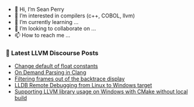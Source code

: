 - 👋 Hi, I’m Sean Perry
- 👀 I’m interested in compilers (c++, COBOL, llvm)
- 🌱 I’m currently learning ...
- 💞️ I’m looking to collaborate on ...
- 📫 How to reach me ...

<!---
s66perry/s66perry is a ✨ special ✨ repository because its `README.md` (this file) appears on your GitHub profile.
You can click the Preview link to take a look at your changes.
--->
### 📕 Latest LLVM Discourse Posts

<!-- DISCOURSE-LLVM:START -->
- [Change default of float constants](https://discourse.llvm.org/t/change-default-of-float-constants/76923#post_4)
- [On Demand Parsing in Clang](https://discourse.llvm.org/t/on-demand-parsing-in-clang/76912#post_2)
- [Filtering frames out of the backtrace display](https://discourse.llvm.org/t/filtering-frames-out-of-the-backtrace-display/76933#post_1)
- [LLDB Remote Debugging from Linux to Windows target](https://discourse.llvm.org/t/lldb-remote-debugging-from-linux-to-windows-target/76932#post_1)
- [Supporting LLVM library usage on Windows with CMake without local build](https://discourse.llvm.org/t/supporting-llvm-library-usage-on-windows-with-cmake-without-local-build/76782#post_3)
<!-- DISCOURSE-LLVM:END -->
